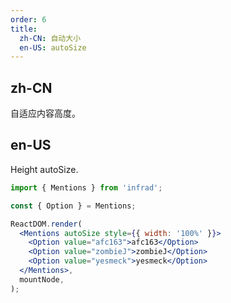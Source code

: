 ```yaml
---
order: 6
title:
  zh-CN: 自动大小
  en-US: autoSize
---
```


## zh-CN

自适应内容高度。

## en-US

Height autoSize.

```jsx
import { Mentions } from 'infrad';

const { Option } = Mentions;

ReactDOM.render(
  <Mentions autoSize style={{ width: '100%' }}>
    <Option value="afc163">afc163</Option>
    <Option value="zombieJ">zombieJ</Option>
    <Option value="yesmeck">yesmeck</Option>
  </Mentions>,
  mountNode,
);
```
